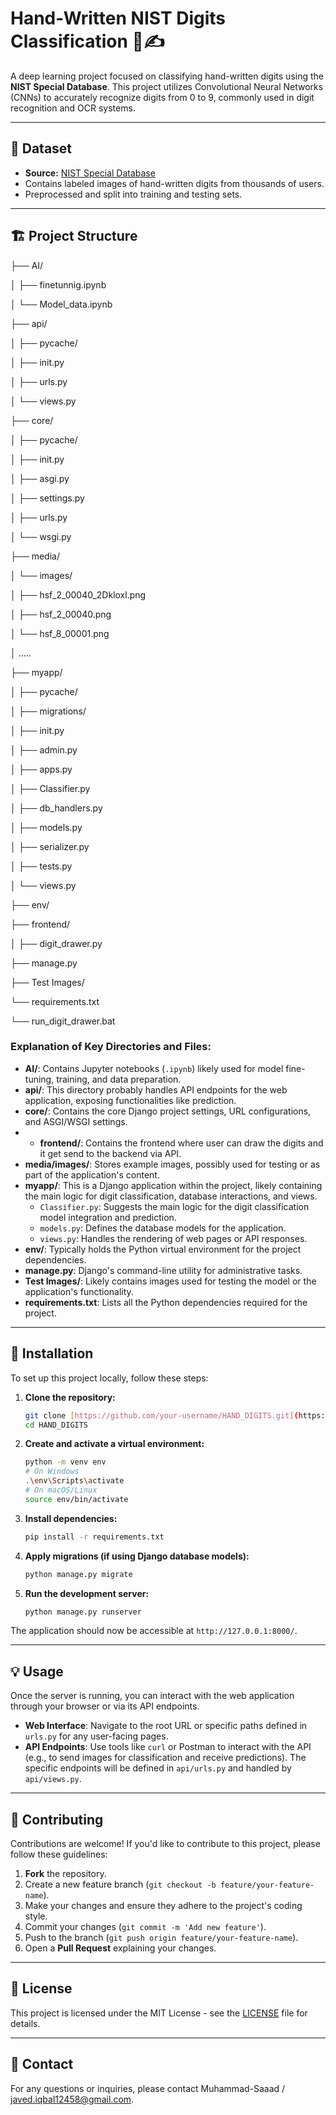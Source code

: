 # Hand-Written NIST Digits Classification 🧠✍️

A deep learning project focused on classifying hand-written digits using the **NIST Special Database**. This project utilizes Convolutional Neural Networks (CNNs) to accurately recognize digits from 0 to 9, commonly used in digit recognition and OCR systems.

---

## 📂 Dataset

-   **Source:** [NIST Special Database](https://www.nist.gov/srd/nist-special-database-19)
-   Contains labeled images of hand-written digits from thousands of users.
-   Preprocessed and split into training and testing sets.

---

## 🏗️ Project Structure

├── AI/

│   ├── finetunnig.ipynb

│   └── Model_data.ipynb

├── api/

│   ├── pycache/

│   ├── init.py

│   ├── urls.py

│   └── views.py

├── core/

│   ├── pycache/

│   ├── init.py

│   ├── asgi.py

│   ├── settings.py

│   ├── urls.py

│   └── wsgi.py

├── media/

│   └── images/

│       ├── hsf_2_00040_2Dkloxl.png

│       ├── hsf_2_00040.png

│       └── hsf_8_00001.png

│       .....

├── myapp/

│   ├── pycache/

│   ├── migrations/

│   ├── init.py

│   ├── admin.py

│   ├── apps.py

│   ├── Classifier.py

│   ├── db_handlers.py

│   ├── models.py

│   ├── serializer.py

│   ├── tests.py

│   └── views.py

├── env/

├── frontend/

│   ├── digit_drawer.py

├── manage.py

├── Test Images/

└── requirements.txt

└── run_digit_drawer.bat

### Explanation of Key Directories and Files:

* **AI/**: Contains Jupyter notebooks (`.ipynb`) likely used for model fine-tuning, training, and data preparation.
* **api/**: This directory probably handles API endpoints for the web application, exposing functionalities like prediction.
* **core/**: Contains the core Django project settings, URL configurations, and ASGI/WSGI settings.
* * **frontend/**: Contains the frontend where user can draw the digits and it get send to the backend via API.
* **media/images/**: Stores example images, possibly used for testing or as part of the application's content.
* **myapp/**: This is a Django application within the project, likely containing the main logic for digit classification, database interactions, and views.
    * `Classifier.py`: Suggests the main logic for the digit classification model integration and prediction.
    * `models.py`: Defines the database models for the application.
    * `views.py`: Handles the rendering of web pages or API responses.
* **env/**: Typically holds the Python virtual environment for the project dependencies.
* **manage.py**: Django's command-line utility for administrative tasks.
* **Test Images/**: Likely contains images used for testing the model or the application's functionality.
* **requirements.txt**: Lists all the Python dependencies required for the project.

---

## 🚀 Installation

To set up this project locally, follow these steps:

1.  **Clone the repository:**
    ```bash
    git clone [https://github.com/your-username/HAND_DIGITS.git](https://github.com/your-username/HAND_DIGITS.git)
    cd HAND_DIGITS
    ```

2.  **Create and activate a virtual environment:**
    ```bash
    python -m venv env
    # On Windows
    .\env\Scripts\activate
    # On macOS/Linux
    source env/bin/activate
    ```

3.  **Install dependencies:**
    ```bash
    pip install -r requirements.txt
    ```

4.  **Apply migrations (if using Django database models):**
    ```bash
    python manage.py migrate
    ```

5.  **Run the development server:**
    ```bash
    python manage.py runserver
    ```

The application should now be accessible at `http://127.0.0.1:8000/`.

---

## 💡 Usage

Once the server is running, you can interact with the web application through your browser or via its API endpoints.

* **Web Interface**: Navigate to the root URL or specific paths defined in `urls.py` for any user-facing pages.
* **API Endpoints**: Use tools like `curl` or Postman to interact with the API (e.g., to send images for classification and receive predictions). The specific endpoints will be defined in `api/urls.py` and handled by `api/views.py`.

---

## 🤝 Contributing

Contributions are welcome! If you'd like to contribute to this project, please follow these guidelines:

1.  **Fork** the repository.
2.  Create a new feature branch (`git checkout -b feature/your-feature-name`).
3.  Make your changes and ensure they adhere to the project's coding style.
4.  Commit your changes (`git commit -m 'Add new feature'`).
5.  Push to the branch (`git push origin feature/your-feature-name`).
6.  Open a **Pull Request** explaining your changes.

---

## 📄 License

This project is licensed under the MIT License - see the [LICENSE](LICENSE) file for details.

---

## 📧 Contact

For any questions or inquiries, please contact Muhammad-Saaad / javed.iqbal12458@gmail.com.
